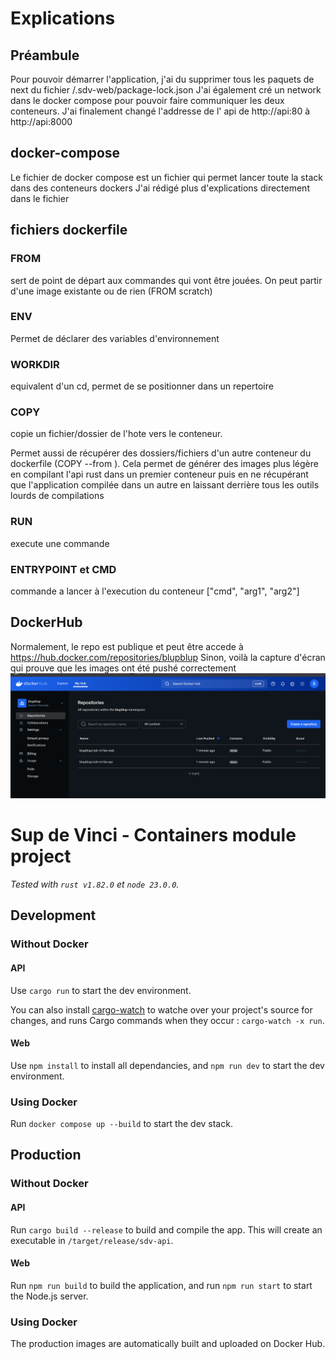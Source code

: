 # Explications

## Préambule
Pour pouvoir démarrer l'application, j'ai du supprimer tous les paquets de next du fichier /.sdv-web/package-lock.json
J'ai également cré un network dans le docker compose pour pouvoir faire communiquer les deux conteneurs. J'ai finalement changé l'addresse de l' api de http://api:80 à http://api:8000


## docker-compose
Le fichier de docker compose est un fichier qui permet lancer toute la stack dans des conteneurs dockers
J'ai rédigé plus d'explications directement dans le fichier

## fichiers dockerfile
### FROM
sert de point de départ aux commandes qui vont être jouées. On peut partir d'une image existante ou de rien (FROM scratch)
### ENV
Permet de déclarer des variables d'environnement
 
### WORKDIR 
equivalent d'un cd, permet de se positionner dans un repertoire
### COPY 
copie un fichier/dossier de l'hote vers le conteneur. 

Permet aussi de récupérer des dossiers/fichiers d'un autre conteneur du dockerfile (COPY --from <nom>). Cela permet de générer des images plus légère en compilant l'api rust dans un premier conteneur puis en ne récupérant que l'application compilée dans un autre en laissant derrière tous les outils lourds de compilations

### RUN 
execute une commande
### ENTRYPOINT et CMD
commande a lancer à l'execution du conteneur ["cmd", "arg1", "arg2"]

## DockerHub
Normalement, le repo est publique et peut être accede à https://hub.docker.com/repositories/blupblup
Sinon, voilà la capture d'écran qui prouve que les images ont été pushé correctement
![dockerHub](./images/dockerHub.png)


# Sup de Vinci - Containers module project

*Tested with `rust v1.82.0` et `node 23.0.0`.*

## Development

### Without  Docker

#### API

Use `cargo run` to start the dev environment.

You can also install [cargo-watch](https://crates.io/crates/cargo-watch) to watche over your project's source for changes, and runs Cargo commands when they occur : `cargo-watch -x run`.

#### Web

Use `npm install` to install all dependancies, and `npm run dev` to start the dev environment.

### Using Docker

Run `docker compose up --build` to start the dev stack.


## Production

### Without Docker

#### API

Run `cargo build --release` to build and compile the app. This will create an executable in `/target/release/sdv-api`.

#### Web

Run `npm run build` to build the application, and run `npm run start` to start the Node.js server. 

### Using Docker

The production images are automatically built and uploaded on Docker Hub.
